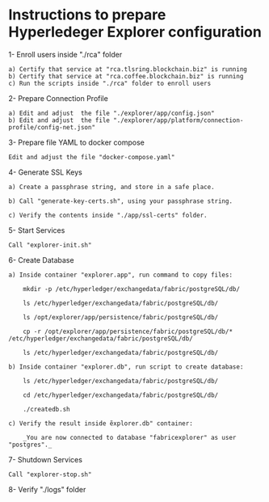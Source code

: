 
# Instructions to prepare Hyperledeger Explorer configuration

1- Enroll users inside "./rca" folder

    a) Certify that service at "rca.tlsring.blockchain.biz" is running
    b) Certify that service at "rca.coffee.blockchain.biz" is running
    c) Run the scripts inside "./rca" folder to enroll users

2- Prepare Connection Profile

    a) Edit and adjust  the file "./explorer/app/config.json"
    b) Edit and adjust  the file "./explorer/app/platform/connection-profile/config-net.json"

3- Prepare file YAML to docker compose

    Edit and adjust the file "docker-compose.yaml"

4- Generate SSL Keys

    a) Create a passphrase string, and store in a safe place.
    
    b) Call "generate-key-certs.sh", using your passphrase string.

    c) Verify the contents inside "./app/ssl-certs" folder.

5- Start Services

    Call "explorer-init.sh"

6- Create Database

    a) Inside container "explorer.app", run command to copy files:

        mkdir -p /etc/hyperledger/exchangedata/fabric/postgreSQL/db/
        
        ls /etc/hyperledger/exchangedata/fabric/postgreSQL/db/
        
        ls /opt/explorer/app/persistence/fabric/postgreSQL/db/
        
        cp -r /opt/explorer/app/persistence/fabric/postgreSQL/db/* /etc/hyperledger/exchangedata/fabric/postgreSQL/db/
        
        ls /etc/hyperledger/exchangedata/fabric/postgreSQL/db/

    b) Inside container "explorer.db", run script to create database:
        
        ls /etc/hyperledger/exchangedata/fabric/postgreSQL/db/
        
        cd /etc/hyperledger/exchangedata/fabric/postgreSQL/db/
        
        ./createdb.sh

    c) Verify the result inside ẽxplorer.db" container:

        _You are now connected to database "fabricexplorer" as user "postgres"._

7- Shutdown Services

    Call "explorer-stop.sh"

8- Verify "./logs" folder

